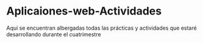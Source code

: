 # Aplicaiones-web-Actividades
Aquí se encuentran albergadas todas las prácticas y actividades que estaré desarrollando durante el cuatrimestre
